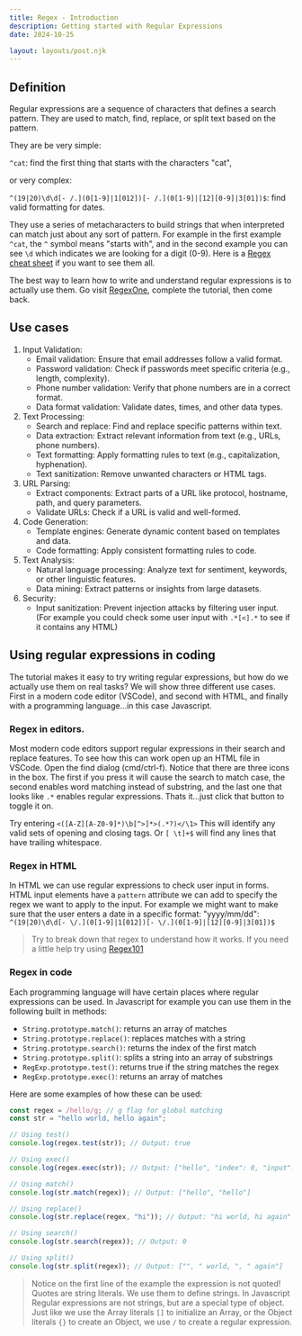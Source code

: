 ```yaml
---
title: Regex - Introduction
description: Getting started with Regular Expressions
date: 2024-10-25

layout: layouts/post.njk
---
```


## Definition

Regular expressions are a sequence of characters that defines a search pattern. They are used to match, find, replace, or split text based on the pattern.

They are be very simple:

`^cat`: find the first thing that starts with the characters "cat",

 or very complex:

 `^(19|20)\d\d[- /.](0[1-9]|1[012])[- /.](0[1-9]|[12][0-9]|3[01])$`: find valid formatting for dates.

 They use a series of metacharacters to build strings that when interpreted can match just about any sort of pattern. For example in the first example `^cat`, the `^` symbol means "starts with", and in the second example you can see `\d` which indicates we are looking for a digit (0-9). Here is a [Regex cheat sheet](https://www.rexegg.com/regex-quickstart.php) if you want to see them all.

The best way to learn how to write and understand regular expressions is to actually use them. Go visit [RegexOne](https://regexone.com), complete the tutorial, then come back.

## Use cases

1. Input Validation:
    - Email validation: Ensure that email addresses follow a valid format.
    - Password validation: Check if passwords meet specific criteria (e.g., length, complexity).
    - Phone number validation: Verify that phone numbers are in a correct format.
    - Data format validation: Validate dates, times, and other data types.
2. Text Processing:
    - Search and replace: Find and replace specific patterns within text.
    - Data extraction: Extract relevant information from text (e.g., URLs, phone numbers).
    - Text formatting: Apply formatting rules to text (e.g., capitalization, hyphenation).
    - Text sanitization: Remove unwanted characters or HTML tags.
3. URL Parsing:
    - Extract components: Extract parts of a URL like protocol, hostname, path, and query parameters.
    - Validate URLs: Check if a URL is valid and well-formed.
4. Code Generation:
    - Template engines: Generate dynamic content based on templates and data.
    - Code formatting: Apply consistent formatting rules to code.
5. Text Analysis:
    - Natural language processing: Analyze text for sentiment, keywords, or other linguistic features.
    - Data mining: Extract patterns or insights from large datasets.
6. Security:
    - Input sanitization: Prevent injection attacks by filtering user input. (For example you could check some user input with `.*[<].*` to see if it contains any HTML)

## Using regular expressions in coding

The tutorial makes it easy to try writing regular expressions, but how do we actually use them on real tasks?  We will show three different use cases. First in a modern code editor (VSCode), and second with HTML, and finally with a programming language...in this case Javascript.

### Regex in editors.

Most modern code editors support regular expressions in their search and replace features. To see how this can work open up an HTML file in VSCode. Open the find dialog (cmd/ctrl-f). Notice that there are three icons in the box. The first if you press it will cause the search to match case, the second enables word matching instead of substring, and the last one that looks like `.*` enables regular expressions. Thats it...just click that button to toggle it on.

Try entering `<([A-Z][A-Z0-9]*)\b[^>]*>(.*?)</\1>` This will identify any valid sets of opening and closing tags. Or `[ \t]+$` will find any lines that have trailing whitespace.

### Regex in HTML

In HTML we can use regular expressions to check user input in forms.  HTML input elements have a `pattern` attribute we can add to specify the regex we want to apply to the input. For example we might want to make sure that the user enters a date in a specific format: "yyyy/mm/dd": `^(19|20)\d\d[- \/.](0[1-9]|1[012])[- \/.](0[1-9]|[12][0-9]|3[01])$`

>Try to break down that regex to understand how it works. If you need a little help try using [Regex101](https://regex101.com)

### Regex in code

Each programming language will have certain places where regular expressions can be used. In Javascript for example you can use them in the following built in methods:

- `String.prototype.match()`: returns an array of matches
- `String.prototype.replace()`: replaces matches with a string
- `String.prototype.search()`: returns the index of the first match
- `String.prototype.split()`: splits a string into an array of substrings
- `RegExp.prototype.test()`: returns true if the string matches the regex
- `RegExp.prototype.exec()`: returns an array of matches

Here are some examples of how these can be used:

```javascript
const regex = /hello/g; // g flag for global matching
const str = "hello world, hello again";

// Using test()
console.log(regex.test(str)); // Output: true

// Using exec()
console.log(regex.exec(str)); // Output: ["hello", "index": 0, "input": "hello world, hello again"]

// Using match()
console.log(str.match(regex)); // Output: ["hello", "hello"]

// Using replace()
console.log(str.replace(regex, "hi")); // Output: "hi world, hi again"

// Using search()
console.log(str.search(regex)); // Output: 0

// Using split()
console.log(str.split(regex)); // Output: ["", " world, ", " again"]
```

>Notice on the first line of the example the expression is not quoted!  Quotes are string literals. We use them to define strings. In Javascript Regular expressions are not strings, but are a special type of object. Just like we use the Array literals `[]` to initialize an Array, or the Object literals `{}` to create an Object, we use `/` to create a regular expression.
